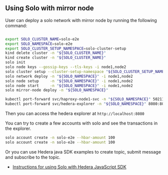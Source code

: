 ## Using Solo with mirror node

User can deploy a solo network with mirror node by running the following command:

```bash

export SOLO_CLUSTER_NAME=solo-e2e
export SOLO_NAMESPACE=solo-e2e
export SOLO_CLUSTER_SETUP_NAMESPACE=solo-cluster-setup
kind delete cluster -n "${SOLO_CLUSTER_NAME}"
kind create cluster -n "${SOLO_CLUSTER_NAME}"
solo init
solo node keys --gossip-keys --tls-keys -i node1,node2
solo cluster setup --cluster-setup-namespace "${SOLO_CLUSTER_SETUP_NAMESPACE}"
solo network deploy -n "${SOLO_NAMESPACE}" -i node1,node2
solo node setup     -n "${SOLO_NAMESPACE}" -i node1,node2
solo node start     -n "${SOLO_NAMESPACE}" -i node1,node2
solo mirror-node deploy -n "${SOLO_NAMESPACE}"

kubectl port-forward svc/haproxy-node1-svc -n "${SOLO_NAMESPACE}" 50211:50211 > /dev/null 2>&1 &
kubectl port-forward svc/hedera-explorer -n "${SOLO_NAMESPACE}" 8080:80 > /dev/null 2>&1 &

```

Then you can access the hedera explorer at `http://localhost:8080`

You can try to create a few accounts with solo and see the transactions in the explorer.

```bash
solo account create -n solo-e2e --hbar-amount 100
solo account create -n solo-e2e --hbar-amount 100
```

Or you can use Hedera java SDK examples to create topic, submit message and subscribe to the topic.

<!---
Add SDK.md link here
-->

* [Instructions for using Solo with Hedera JavaScript SDK](SDK.md)
